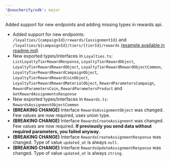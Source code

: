 ```yaml
---
'@voucherify/sdk': major
---
```


Added support for new endpoints and adding missing types in rewards api.
- Added support for new endpoints: `/loyalties/{campaignId}/rewards/{assignmentId}` and `/loyalties/${campaignId}/tiers/{tierId}/rewards` [(example available in readme.md)](..%2F..%2Fpackages%2Fsdk%2FREADME.md)
- New exported types/interfaces in `Loyalties.ts`: `ListLoyaltyTierRewardResponse`, `LoyaltyTierRewardObject`, `LoyaltyTierRewardRewardObject`, `LoyaltyTierRewardRewardObjectCommon`, `LoyaltyTierRewardRewardCampaignObject`, `LoyaltyTierRewardRewardCoinObject`, `LoyaltyTierRewardRewardMaterialObject`, `RewardParametersCampaign`, `RewardParametersCoin`, `RewardParametersProduct` and `GetRewardAssignmentsResponse`
- New exported types/interfaces in `Rewards.ts`: `RewardsAssignmentObjectCommon`
- **(BREAKING CHANGE)** Interface `RewardsAssignmentObject` was changed. Few values are now required, uses union type.
- **(BREAKING CHANGE)** Interface `RewardsCreateAssignment` was changed. Few values are now required. **If previously you send data without required parameters, you failed anyway.**
- **(BREAKING CHANGE)** Interface `RewardsCreateAssignmentResponse` was changed. Type of value `updated_at` is always `null`.
- **(BREAKING CHANGE)** Interface `RewardsUpdateAssignmentResponse` was changed. Type of value `updated_at` is always `string`.
